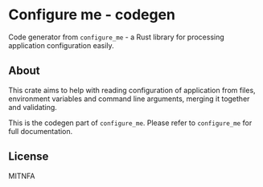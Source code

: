 Configure me - codegen
======================

Code generator from `configure_me` - a Rust library for processing application configuration easily.

About
-----

This crate aims to help with reading configuration of application from files, environment variables and command line arguments, merging it together and validating.

This is the codegen part of `configure_me`. Please refer to `configure_me` for full documentation.

License
-------

MITNFA
